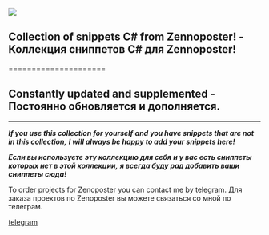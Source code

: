 ![](https://i.imgur.com/XV3ZnLK.png)
## Collection of snippets C# from Zennoposter! - Коллекция сниппетов C# для Zennoposter!
=====================

## Constantly updated and supplemented - Постоянно обновляется и дополняется.
-----------------------------------
 

***If you use this collection for yourself***
***and you have snippets that are not in this collection,***
***I will always be happy to add your snippets here!***

***Если вы используете эту коллекцию для себя***
***и у вас есть сниппеты которых нет в этой коллекции,***
***я всегда буду рад добавить ваши сниппеты сюда!***

To order projects for Zenoposter you can contact me by telegram.
Для заказа проектов по Zenoposter вы можете связаться со мной по телеграм.

[telegram](https://t.me/AzaniR)

